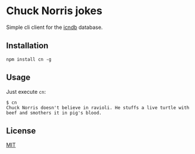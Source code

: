 # Chuck Norris jokes

Simple cli client for the [icndb](http://www.icndb.com/) database.

## Installation

`npm install cn -g`

## Usage

Just execute `cn`:

```
$ cn
Chuck Norris doesn't believe in ravioli. He stuffs a live turtle with beef and smothers it in pig's blood.
```

## License

[MIT](http://mit-license.org/rumpl)